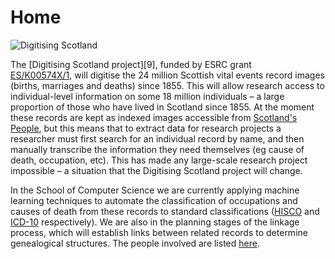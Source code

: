 # Home

![Digitising Scotland][image-1]

The [Digitising Scotland project][9], funded by ESRC grant [ES/K00574X/1][1], will digitise the 24 million Scottish
vital events record images (births, marriages and deaths) since 1855. This will allow research access to
individual-level information on some 18 million individuals – a large proportion of those who have lived in Scotland
since 1855. At the moment these records are kept as indexed images accessible from [Scotland's People][2], but this
means that to extract data for research projects a researcher must first search for an individual record by name, and
then manually transcribe the information they need themselves (eg cause of death, occupation, etc). This has made any
large-scale research project impossible – a situation that the Digitising Scotland project will change.

In the School of Computer Science we are currently applying machine learning techniques to automate the classification
of occupations and causes of death from these records to standard classifications ([HISCO][3] and [ICD-10][4]
respectively). We are also in the planning stages of the linkage process, which will establish links between related
records to determine genealogical structures. The people involved are listed [here][5].

[1]:	http://gtr.rcuk.ac.uk/project/0E071FE5-BC80-479F-BF05-40D196FD27AA
[2]:	http://www.scotlandspeople.gov.uk/Content/Help/index.aspx?r=554&amp;612
[3]:	http://socialhistory.org/en/projects/hisco-history-work
[4]:	http://www.who.int/classifications/icd/en/
[5]:	team-list.html

[image-1]:	digitising-scotland-logo.jpg "Digitising Scotland"

